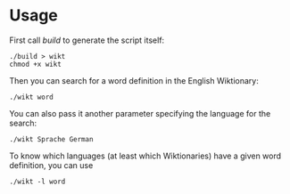 # Usage
First call _build_ to generate the script itself:
```
./build > wikt
chmod +x wikt
```
Then you can search for a word definition in the English Wiktionary:
```
./wikt word
```
You can also pass it another parameter specifying the language for the search:
```
./wikt Sprache German
```
To know which languages (at least which Wiktionaries) have a given word
definition, you can use
```
./wikt -l word
```
